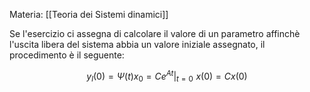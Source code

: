 Materia: [[Teoria dei Sistemi dinamici]]

Se l'esercizio ci assegna di calcolare il valore di un parametro affinchè l'uscita libera del sistema abbia un valore iniziale assegnato, il procedimento è il seguente:

$$y_{l}(0) = \Psi(t)x_{0} = Ce^{At}\lvert_{t=0}\,\,x(0) =Cx(0)$$
